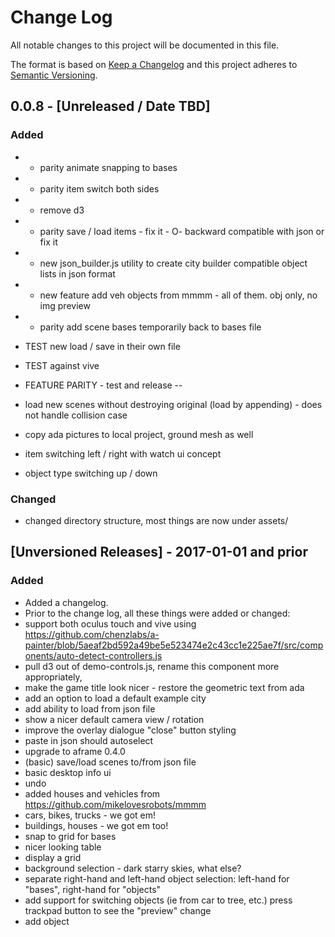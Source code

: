 # Change Log
All notable changes to this project will be documented in this file.

The format is based on [Keep a Changelog](http://keepachangelog.com/)
and this project adheres to [Semantic Versioning](http://semver.org/).

## 0.0.8 - [Unreleased / Date TBD]
### Added
- * parity animate snapping to bases
- * parity item switch both sides
- * remove d3
- * parity save / load items - fix it - O- backward compatible with json or fix it
- * new json_builder.js utility to create city builder compatible object lists in json format
- * new feature add veh objects from mmmm - all of them. obj only, no img preview
- * parity add scene bases temporarily back to bases file
- TEST new load / save in their own file
- TEST against vive
- FEATURE PARITY - test and release --

- load new scenes without destroying original (load by appending) - does not handle collision case
- copy ada pictures to local project, ground mesh as well
- item switching left / right with watch ui concept
- object type switching up / down

### Changed
- changed directory structure, most things are now under assets/

## [Unversioned Releases] - 2017-01-01 and prior
### Added
- Added a changelog.
- Prior to the change log, all these things were added or changed:
- support both oculus touch and vive using https://github.com/chenzlabs/a-painter/blob/5aeaf2bd592a49be5e523474e2c43cc1e225ae7f/src/components/auto-detect-controllers.js
- pull d3 out of demo-controls.js, rename this component more appropriately,
- make the game title look nicer - restore the geometric text from ada
- add an option to load a default example city
- add ability to load from json file
- show a nicer default camera view / rotation
- improve the overlay dialogue "close" button styling
- paste in json should autoselect
- upgrade to aframe 0.4.0
- (basic) save/load scenes to/from json file
- basic desktop info ui
- undo
- added houses and vehicles from https://github.com/mikelovesrobots/mmmm
- cars, bikes, trucks - we got em!
- buildings, houses - we got em too!
- snap to grid for bases
- nicer looking table
- display a grid
- background selection - dark starry skies, what else?
- separate right-hand and left-hand object selection: left-hand for "bases", right-hand for "objects"
- add support for switching objects (ie from car to tree, etc.) press trackpad button to see the "preview" change
- add object
